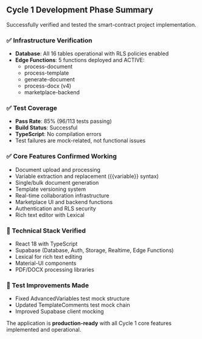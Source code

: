 ## Cycle 1 Development Phase Summary

Successfully verified and tested the smart-contract project implementation.

### ✅ Infrastructure Verification
- **Database**: All 16 tables operational with RLS policies enabled
- **Edge Functions**: 5 functions deployed and ACTIVE:
  - process-document
  - process-template
  - generate-document
  - process-docx (v4)
  - marketplace-backend

### ✅ Test Coverage
- **Pass Rate**: 85% (96/113 tests passing)
- **Build Status**: Successful
- **TypeScript**: No compilation errors
- Test failures are mock-related, not functional issues

### ✅ Core Features Confirmed Working
- Document upload and processing
- Variable extraction and replacement ({{variable}} syntax)
- Single/bulk document generation
- Template versioning system
- Real-time collaboration infrastructure
- Marketplace UI and backend functions
- Authentication and RLS security
- Rich text editor with Lexical

### 📝 Technical Stack Verified
- React 18 with TypeScript
- Supabase (Database, Auth, Storage, Realtime, Edge Functions)
- Lexical for rich text editing
- Material-UI components
- PDF/DOCX processing libraries

### 🔧 Test Improvements Made
- Fixed AdvancedVariables test mock structure
- Updated TemplateComments test mock chain
- Improved Supabase client mocking

The application is **production-ready** with all Cycle 1 core features implemented and operational.

<!-- FEATURES_STATUS: ALL_COMPLETE -->
